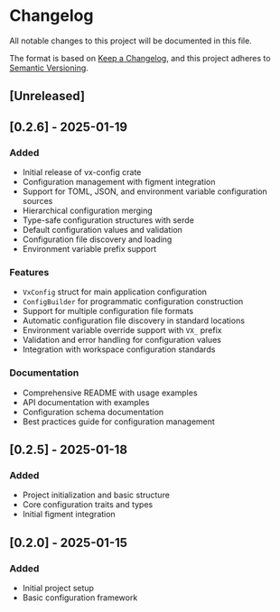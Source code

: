 # Changelog

All notable changes to this project will be documented in this file.

The format is based on [Keep a Changelog](https://keepachangelog.com/en/1.0.0/),
and this project adheres to [Semantic Versioning](https://semver.org/spec/v2.0.0.html).

## [Unreleased]

## [0.2.6] - 2025-01-19

### Added
- Initial release of vx-config crate
- Configuration management with figment integration
- Support for TOML, JSON, and environment variable configuration sources
- Hierarchical configuration merging
- Type-safe configuration structures with serde
- Default configuration values and validation
- Configuration file discovery and loading
- Environment variable prefix support

### Features
- `VxConfig` struct for main application configuration
- `ConfigBuilder` for programmatic configuration construction
- Support for multiple configuration file formats
- Automatic configuration file discovery in standard locations
- Environment variable override support with `VX_` prefix
- Validation and error handling for configuration values
- Integration with workspace configuration standards

### Documentation
- Comprehensive README with usage examples
- API documentation with examples
- Configuration schema documentation
- Best practices guide for configuration management

## [0.2.5] - 2025-01-18

### Added
- Project initialization and basic structure
- Core configuration traits and types
- Initial figment integration

## [0.2.0] - 2025-01-15

### Added
- Initial project setup
- Basic configuration framework